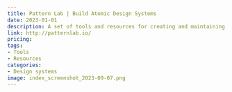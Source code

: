 ```yaml
---
title: Pattern Lab | Build Atomic Design Systems
date: 2023-01-01
description: A set of tools and resources for creating and maintaining design systems based on Atomic Design principles, including templates, style guides, and design assets.
link: http://patternlab.io/
pricing: 
tags: 
- Tools
- Resources
categories: 
- Design systems
image: index_screenshot_2023-09-07.png
---
```

